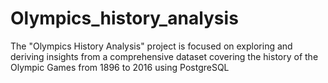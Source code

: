 # Olympics_history_analysis
The "Olympics History Analysis" project is focused on exploring and deriving insights from a comprehensive dataset covering the history of the Olympic Games from 1896 to 2016 using PostgreSQL
